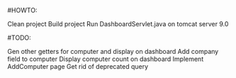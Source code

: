 #HOWTO:

Clean project
Build project
Run DashboardServlet.java on tomcat server 9.0

#TODO:

Gen other getters for computer and display on dashboard
Add company field to computer
Display computer count on dashboard
Implement AddComputer page
Get rid of deprecated query